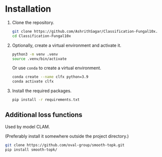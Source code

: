# Installation

1. Clone the repository.

    ```bash
    git clone https://github.com/AshrithSagar/Classification-Fungal10x.git
    cd Classification-Fungal10x
    ```

2. Optionally, create a virtual environment and activate it.

    ```bash
    python3 -m venv .venv
    source .venv/bin/activate
    ```

    Or use `conda` to create a virtual environment.

    ```bash
    conda create --name clfx python=3.9
    conda activate clfx
    ```

3. Install the required packages.

    ```bash
    pip install -r requirements.txt
    ```

## Additional loss functions

Used by model CLAM.

(Preferably install it somewhere outside the project directory.)

```bash
git clone https://github.com/oval-group/smooth-topk.git
pip install smooth-topk/
```
